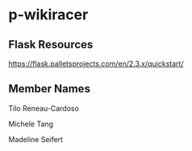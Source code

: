 # p-wikiracer

## Flask Resources
https://flask.palletsprojects.com/en/2.3.x/quickstart/

## Member Names
Tilo Reneau-Cardoso

Michele Tang

Madeline Seifert